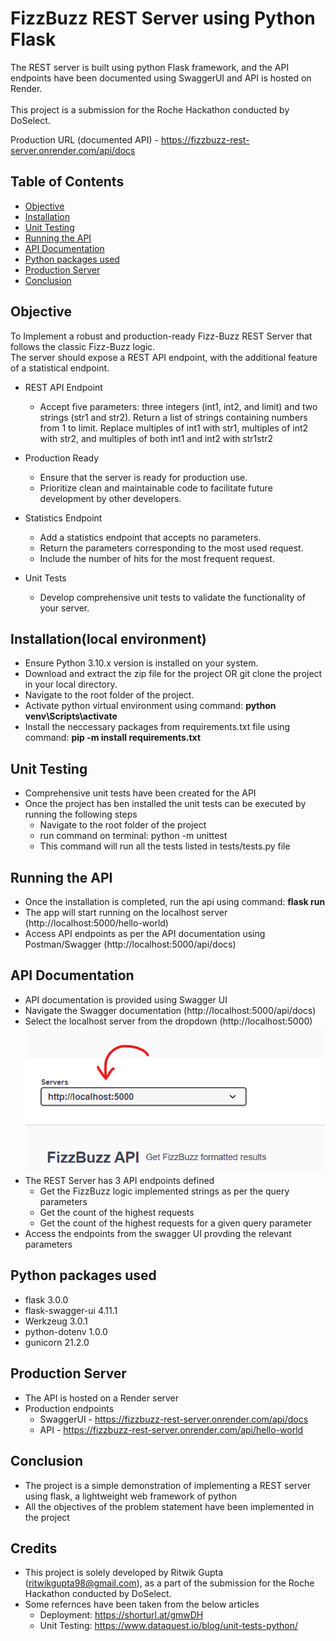 # FizzBuzz REST Server using Python Flask

The REST server is built using python Flask framework, and the API endpoints have been documented using SwaggerUI and API is hosted on Render.<br><br>
This project is a submission for the Roche Hackathon conducted by DoSelect.

Production URL (documented API) - https://fizzbuzz-rest-server.onrender.com/api/docs

## Table of Contents

- [Objective](#objective)
- [Installation](#installation)
- [Unit Testing](#unittesting)
- [Running the API](#runningtheapi)
- [API Documentation](#apidocumentation)
- [Python packages used](#pythonpackagesused)
- [Production Server](#productionserver)
- [Conclusion](#conclusion)

## Objective

To Implement a robust and production-ready Fizz-Buzz REST Server that follows the classic Fizz-Buzz logic.<br>
The server should expose a REST API endpoint, with the additional feature of a statistical endpoint.

- REST API Endpoint
  - Accept five parameters: three integers (int1, int2, and limit) and two strings (str1 and str2).
  Return a list of strings containing numbers from 1 to limit.
  Replace multiples of int1 with str1, multiples of int2 with str2, and multiples of both int1 and int2 with str1str2

- Production Ready
  - Ensure that the server is ready for production use.
  - Prioritize clean and maintainable code to facilitate future development by other developers.
 
- Statistics Endpoint
  - Add a statistics endpoint that accepts no parameters.
  - Return the parameters corresponding to the most used request.
  - Include the number of hits for the most frequent request.
 
- Unit Tests
  - Develop comprehensive unit tests to validate the functionality of your server.

## Installation(local environment)

- Ensure Python 3.10.x version is installed on your system.
- Download and extract the zip file for the project OR git clone the project in your local directory.
- Navigate to the root folder of the project.
- Activate python virtual environment using command: **python venv\Scripts\activate**
- Install the neccessary packages from requirements.txt file using command: **pip -m install requirements.txt**

## Unit Testing

- Comprehensive unit tests have been created for the API
- Once the project has ben installed the unit tests can be executed by running the following steps
  - Navigate to the root folder of the project
  - run command on terminal: python -m unittest
  - This command will run all the tests listed in tests/tests.py file

## Running the API

- Once the installation is completed, run the api using command: **flask run**
- The app will start running on the localhost server (http://localhost:5000/hello-world)
- Access API endpoints as per the API documentation using Postman/Swagger (http://localhost:5000/api/docs)

## API Documentation

- API documentation is provided using Swagger UI
- Navigate the Swagger documentation (http://localhost:5000/api/docs)
- Select the localhost server from the dropdown (http://localhost:5000)
  ![Alt text](https://github.com/Ritwik-Gupta/FizzBuzz_REST_Server_flask/blob/main/static/images/server_selection.png)
- The REST Server has 3 API endpoints defined
  - Get the FizzBuzz logic implemented strings as per the query parameters
  - Get the count of the highest requests
  - Get the count of the highest requests for a given query parameter
- Access the endpoints from the swagger UI provding the relevant parameters

## Python packages used

- flask 3.0.0
- flask-swagger-ui 4.11.1
- Werkzeug 3.0.1
- python-dotenv 1.0.0
- gunicorn 21.2.0

## Production Server

- The API is hosted on a Render server
- Production endpoints
  - SwaggerUI - https://fizzbuzz-rest-server.onrender.com/api/docs
  - API - https://fizzbuzz-rest-server.onrender.com/api/hello-world
 
## Conclusion

- The project is a simple demonstration of implementing a REST server using flask, a lightweight web framework of python
- All the objectives of the problem statement have been implemented in the project

## Credits

- This project is solely developed by Ritwik Gupta (ritwikgupta98@gmail.com), as a part of the submission for the Roche Hackathon conducted by DoSelect.
- Some refernces have been taken from the below articles
  - Deployment: https://shorturl.at/gmwDH
  - Unit Testing: https://www.dataquest.io/blog/unit-tests-python/




